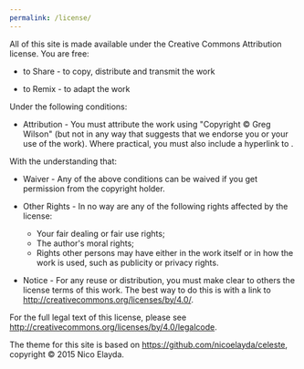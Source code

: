 ```yaml
---
permalink: /license/
---
```


All of this site is made available under the Creative Commons Attribution
license. You are free:

-   to Share - to copy, distribute and transmit the work

-   to Remix - to adapt the work

Under the following conditions:

-   Attribution - You must attribute the work using "Copyright © Greg Wilson" (but
    not in any way that suggests that we endorse you or your use of the work).
    Where practical, you must also include a hyperlink to <URL>.

With the understanding that:

-   Waiver - Any of the above conditions can be waived if you get permission
    from the copyright holder.

-   Other Rights - In no way are any of the following rights affected by the
    license:
    -   Your fair dealing or fair use rights;
    -   The author's moral rights;
    -   Rights other persons may have either in the work itself or in how
        the work is used, such as publicity or privacy rights.

-   Notice - For any reuse or distribution, you must make clear to others the
    license terms of this work. The best way to do this is with a link to
    <http://creativecommons.org/licenses/by/4.0/>.

For the full legal text of this license, please see <http://creativecommons.org/licenses/by/4.0/legalcode>.

The theme for this site is based on <https://github.com/nicoelayda/celeste>, copyright © 2015 Nico Elayda.
